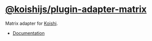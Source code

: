 # [@koishijs/plugin-adapter-matrix](https://koishi.chat/plugins/adapter/matrix.html)

Matrix adapter for [Koishi](https://koishi.chat).

- [Documentation](https://koishi.chat/plugins/adapter/matrix.html)
